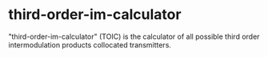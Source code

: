 # third-order-im-calculator
  "third-order-im-calculator" (TOIC) is the calculator of all possible third order intermodulation products collocated transmitters.
